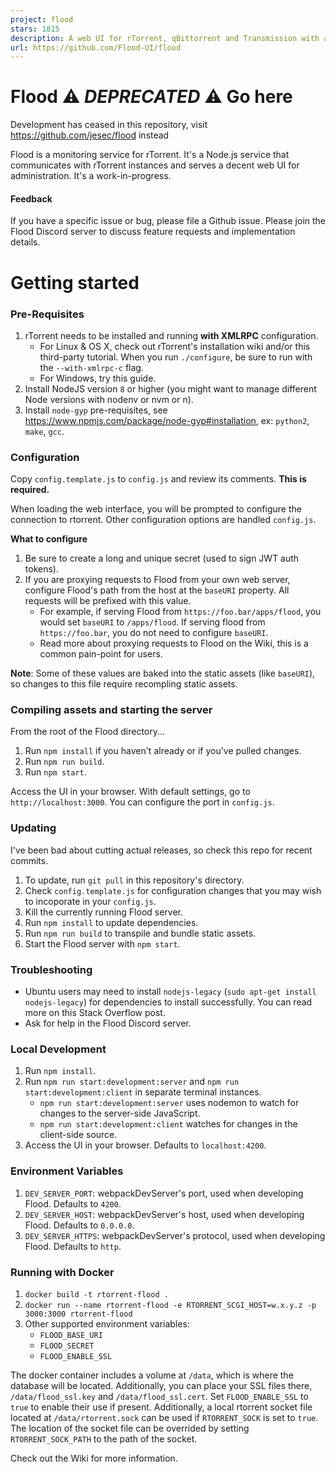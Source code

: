 ```yaml
---
project: flood
stars: 1815
description: A web UI for rTorrent, qBittorrent and Transmission with a Node.js backend and React frontend. Migrate to v4: https://github.com/jesec/flood/wiki/Migrate-from-older-versions-of-Flood. 
url: https://github.com/Flood-UI/flood
---
```


Flood ⚠️ _DEPRECATED_ ⚠️ Go here
================================

Development has ceased in this repository, visit https://github.com/jesec/flood instead

Flood is a monitoring service for rTorrent. It's a Node.js service that communicates with rTorrent instances and serves a decent web UI for administration. It's a work-in-progress.

#### Feedback

If you have a specific issue or bug, please file a Github issue. Please join the Flood Discord server to discuss feature requests and implementation details.

Getting started
===============

### Pre-Requisites

1.  rTorrent needs to be installed and running **with XMLRPC** configuration.
    -   For Linux & OS X, check out rTorrent's installation wiki and/or this third-party tutorial. When you run `./configure`, be sure to run with the `--with-xmlrpc-c` flag.
    -   For Windows, try this guide.
2.  Install NodeJS version `8` or higher (you might want to manage different Node versions with nodenv or nvm or n).
3.  Install `node-gyp` pre-requisites, see https://www.npmjs.com/package/node-gyp#installation, ex: `python2`, `make`, `gcc`.

### Configuration

Copy `config.template.js` to `config.js` and review its comments. **This is required.**

When loading the web interface, you will be prompted to configure the connection to rtorrent. Other configuration options are handled `config.js`.

**What to configure**

1.  Be sure to create a long and unique secret (used to sign JWT auth tokens).
2.  If you are proxying requests to Flood from your own web server, configure Flood's path from the host at the `baseURI` property. All requests will be prefixed with this value.
    -   For example, if serving Flood from `https://foo.bar/apps/flood`, you would set `baseURI` to `/apps/flood`. If serving flood from `https://foo.bar`, you do not need to configure `baseURI`.
    -   Read more about proxying requests to Flood on the Wiki, this is a common pain-point for users.

**Note**: Some of these values are baked into the static assets (like `baseURI`), so changes to this file require recompling static assets.

### Compiling assets and starting the server

From the root of the Flood directory...

1.  Run `npm install` if you haven't already or if you've pulled changes.
2.  Run `npm run build`.
3.  Run `npm start`.

Access the UI in your browser. With default settings, go to `http://localhost:3000`. You can configure the port in `config.js`.

### Updating

I've been bad about cutting actual releases, so check this repo for recent commits.

1.  To update, run `git pull` in this repository's directory.
2.  Check `config.template.js` for configuration changes that you may wish to incoporate in your `config.js`.
3.  Kill the currently running Flood server.
4.  Run `npm install` to update dependencies.
5.  Run `npm run build` to transpile and bundle static assets.
6.  Start the Flood server with `npm start`.

### Troubleshooting

-   Ubuntu users may need to install `nodejs-legacy` (`sudo apt-get install nodejs-legacy`) for dependencies to install successfully. You can read more on this Stack Overflow post.
-   Ask for help in the Flood Discord server.

### Local Development

1.  Run `npm install`.
2.  Run `npm run start:development:server` and `npm run start:development:client` in separate terminal instances.
    -   `npm run start:development:server` uses nodemon to watch for changes to the server-side JavaScript.
    -   `npm run start:development:client` watches for changes in the client-side source.
3.  Access the UI in your browser. Defaults to `localhost:4200`.

### Environment Variables

1.  `DEV_SERVER_PORT`: webpackDevServer's port, used when developing Flood. Defaults to `4200`.
2.  `DEV_SERVER_HOST`: webpackDevServer's host, used when developing Flood. Defaults to `0.0.0.0`.
3.  `DEV_SERVER_HTTPS`: webpackDevServer's protocol, used when developing Flood. Defaults to `http`.

### Running with Docker

1.  `docker build -t rtorrent-flood .`
2.  `docker run --name rtorrent-flood -e RTORRENT_SCGI_HOST=w.x.y.z -p 3000:3000 rtorrent-flood`
3.  Other supported environment variables:
    -   `FLOOD_BASE_URI`
    -   `FLOOD_SECRET`
    -   `FLOOD_ENABLE_SSL`

The docker container includes a volume at `/data`, which is where the database will be located. Additionally, you can place your SSL files there, `/data/flood_ssl.key` and `/data/flood_ssl.cert`. Set `FLOOD_ENABLE_SSL` to `true` to enable their use if present. Additionally, a local rtorrent socket file located at `/data/rtorrent.sock` can be used if `RTORRENT_SOCK` is set to `true`. The location of the socket file can be overrided by setting `RTORRENT_SOCK_PATH` to the path of the socket.

Check out the Wiki for more information.

